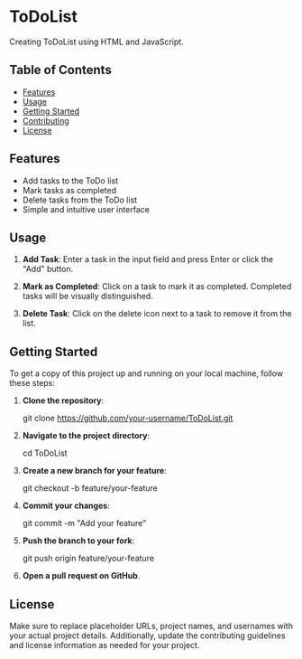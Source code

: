 # ToDoList

Creating ToDoList using HTML and JavaScript.

## Table of Contents

- [Features](#features)
- [Usage](#usage)
- [Getting Started](#getting-started)
- [Contributing](#contributing)
- [License](#license)

## Features

- Add tasks to the ToDo list
- Mark tasks as completed
- Delete tasks from the ToDo list
- Simple and intuitive user interface

## Usage

1. **Add Task**: Enter a task in the input field and press Enter or click the "Add" button.

2. **Mark as Completed**: Click on a task to mark it as completed. Completed tasks will be visually distinguished.

3. **Delete Task**: Click on the delete icon next to a task to remove it from the list.

## Getting Started

To get a copy of this project up and running on your local machine, follow these steps:

1. **Clone the repository**:

   git clone https://github.com/your-username/ToDoList.git
   
2. **Navigate to the project directory**:

   cd ToDoList

3. **Create a new branch for your feature**:

   git checkout -b feature/your-feature

4. **Commit your changes**:

   git commit -m "Add your feature"

5. **Push the branch to your fork**:

   git push origin feature/your-feature

6. **Open a pull request on GitHub**.

## License

Make sure to replace placeholder URLs, project names, and usernames with your actual project details. Additionally, update the contributing guidelines and license information as needed for your project.
